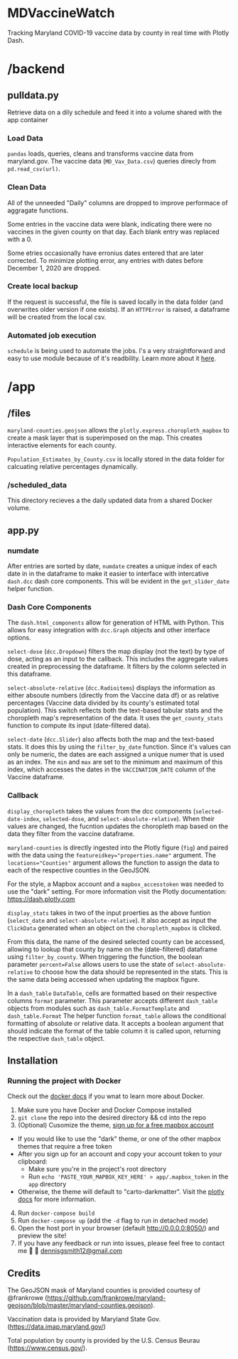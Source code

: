 # MDVaccineWatch
Tracking Maryland COVID-19 vaccine data by county in real time with Plotly Dash.


# /backend

## pulldata.py
Retrieve data on a dily schedule and feed it into a volume shared with the app container

### Load Data
`pandas` loads, queries, cleans and transforms vaccine data from maryland.gov. The vaccine data (`MD_Vax_Data.csv`) queries direcly from `pd.read_csv(url)`.

### Clean Data
All of the unneeded "Daily" columns are dropped to improve performace of aggragate functions.

Some entries in the vaccine data were blank, indicating there were no vaccines in the given county on that day. Each blank entry was replaced with a 0.

Some etries occasionally have erronius dates entered that are later corrected. To minimize plotting error, any entries with dates before December 1, 2020 are dropped.

### Create local backup
If the request is successful, the file is saved locally in the data folder (and overwrites older version if one exists). If an `HTTPError` is raised, a dataframe will be created from the local csv.

### Automated job execution
`schedule` is being used to automate the jobs. I's a very straightforward and easy to use module because of it's readbility. Learn more about it [here](https://schedule.readthedocs.io/en/stable/).

# /app

## /files
`maryland-counties.geojson` allows the `plotly.express.choropleth_mapbox` to create a mask layer that is superimposed on the map. This creates interactive elements for each county.

`Population_Estimates_by_County.csv` is locally stored in the data folder for calcuating relative percentages dynamically.

### /scheduled_data
This directory recieves a the daily updated data from a shared Docker volume.

## app.py
### numdate
After entries are sorted by date, `numdate` creates a unique index of each date in in the dataframe to make it easier to interface with intercative `dash.dcc` dash core components. This will be evident in the `get_slider_date` helper function.

### Dash Core Components
The `dash.html_components` allow for generation of HTML with Python. This allows for easy integration with `dcc.Graph` objects and other interface options.

`select-dose` (`dcc.Dropdown`) filters the map display (not the text) by type of dose, acting as an input to the callback. This includes the aggregate values created in preprocessing the dataframe. It filters by the colomn selected in this dataframe.

`select-absolute-relative` (`dcc.Radioitems`) displays the information as either absoute numbers (directly from the Vaccine data df) or as relative percentages (Vaccine data divided by its county's estimated total population). This switch reflects both the text-based tabular stats and the choropleth map's representation of the data. It uses the `get_county_stats` function to compute its input (date-filtered data).

`select-date` (`dcc.Slider`) also affects both the map and the text-based stats. It does this by using the `filter_by_date` function. Since it's values can only be numeric, the dates are each assigned a unique numer that is used as an index. The `min` and `max` are set to the minimum and maximum of this index, which accesses the dates in the `VACCINATION_DATE` column of the Vaccine dataframe.

### Callback

`display_choropleth` takes the values from the dcc components (`selected-date-index`, `selected-dose`, and `select-absolute-relative`). When their values are changed, the fucntion updates the choropleth map based on the data they filter from the vaccine dataframe.

`maryland-counties` is directly ingested into the Plotly figure (`fig`) and paired with the data using the `featureidkey="properties.name"` argument. The `locations="Counties"` argument allows the function to assign the data to each of the respective counties in the GeoJSON.

For the style, a Mapbox account and a `mapbox_accesstoken` was needed to use the "dark" setting. For more information visit the Plotly documentation: https://dash.plotly.com


`display_stats` takes in two of the input proerties as the above funtion (`select_date` and `select-absolute-relative`). It also accept as input the `ClickData` generated when an object on the `choropleth_mapbox` is clicked.

From this data, the name of the desired selected county can be accessed, allowing to lookup that county by name on the (date-filtered) dataframe using `filter_by_county`. When triggering the function, the boolean parameter `percent=False` allows users to use the state of `select-absolute-relative` to choose how the data should be represented in the stats. This is the same data being accessed when updating the mapbox figure.

In a `dash_table` `DataTable`, cells are formatted based on their respective columns `format` parameter. This parameter accepts different `dash_table` objects from modules such as `dash_table.FormatTemplate` and `dash_table.Format` The helper function `format_table` allows the conditional formatting of absolute or relative data. It accepts a boolean argument that should indicate the format of the table column it is called upon, returning the respective `dash_table` object.

## Installation
### Running the project with Docker

Check out the [docker docs](https://docs.docker.com/get-started/) if you wnat to learn more about Docker.

1. Make sure you have Docker and Docker Compose installed
2. `git clone` the repo into the desired directory && cd into the repo
3. (Optional) Cusomize the theme, [sign up for a free mapbox account](https://www.mapbox.com)
  - If you would like to use the "dark" theme, or one of the other mapbox themes that require a free token
  - After you sign up for an account and copy your account token to your clipboard:
    - Make sure you're in the project's root directory
    - Run `echo 'PASTE_YOUR_MAPBOX_KEY_HERE' > app/.mapbox_token` in the `app` directory
  - Otherwise, the theme will default to "carto-darkmatter". Visit the [plotly docs](https://plotly.github.io/plotly.py-docs/generated/plotly.express.choropleth_mapbox.html) for more information.
4. Run `docker-compose build`
5. Run `docker-compose up` (add the `-d` flag to run in detached mode)
6. Open the host port in your browser (default http://0.0.0.0:8050/) and preview the site!
7. If you have any feedback or run into issues, please feel free to contact me 🙂 📩  dennisgsmith12@gmail.com

## Credits
The GeoJSON mask of Maryland counties is provided courtesy of @frankrowe (https://github.com/frankrowe/maryland-geojson/blob/master/maryland-counties.geojson).

Vaccination data is provided by Maryland State Gov. (https://data.imap.maryland.gov/)

Total population by county is provided by the U.S. Census Beurau (https://www.census.gov/).